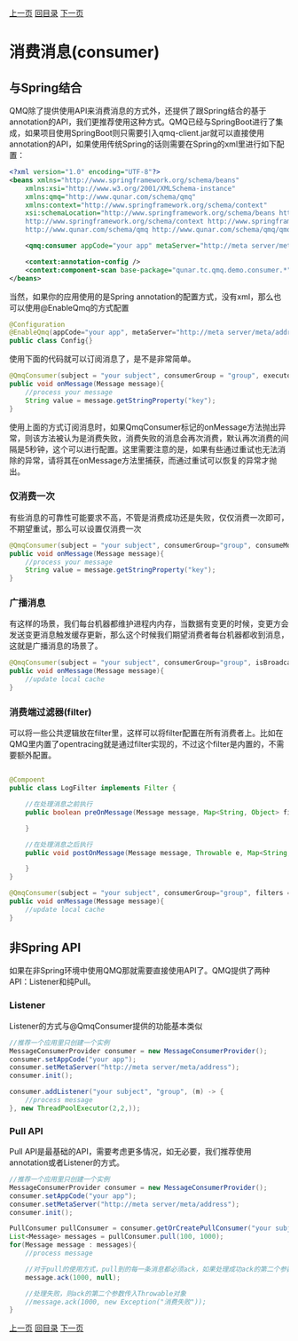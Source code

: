 [上一页](producer.md)
[回目录](../../README.md)
[下一页](delay.md)


# 消费消息(consumer)

## 与Spring结合

QMQ除了提供使用API来消费消息的方式外，还提供了跟Spring结合的基于annotation的API，我们更推荐使用这种方式。QMQ已经与SpringBoot进行了集成，如果项目使用SpringBoot则只需要引入qmq-client.jar就可以直接使用annotation的API，如果使用传统Spring的话则需要在Spring的xml里进行如下配置：
```xml
<?xml version="1.0" encoding="UTF-8"?>
<beans xmlns="http://www.springframework.org/schema/beans"
	xmlns:xsi="http://www.w3.org/2001/XMLSchema-instance"
	xmlns:qmq="http://www.qunar.com/schema/qmq"
    xmlns:context="http://www.springframework.org/schema/context"
	xsi:schemaLocation="http://www.springframework.org/schema/beans http://www.springframework.org/schema/beans/spring-beans.xsd
    http://www.springframework.org/schema/context http://www.springframework.org/schema/context/spring-context.xsd
	http://www.qunar.com/schema/qmq http://www.qunar.com/schema/qmq/qmq.xsd">

    <qmq:consumer appCode="your app" metaServer="http://meta server/meta/address" />

    <context:annotation-config />
    <context:component-scan base-package="qunar.tc.qmq.demo.consumer.*" />
</beans>
```

当然，如果你的应用使用的是Spring annotation的配置方式，没有xml，那么也可以使用@EnableQmq的方式配置
```java
@Configuration
@EnableQmq(appCode="your app", metaServer="http://meta server/meta/address")
public class Config{}
```

使用下面的代码就可以订阅消息了，是不是非常简单。
```java
@QmqConsumer(subject = "your subject", consumerGroup = "group", executor = "your executor bean name")
public void onMessage(Message message){
    //process your message
    String value = message.getStringProperty("key");
}
```
使用上面的方式订阅消息时，如果QmqConsumer标记的onMessage方法抛出异常，则该方法被认为是消费失败，消费失败的消息会再次消费，默认再次消费的间隔是5秒钟，这个可以进行配置。这里需要注意的是，如果有些通过重试也无法消除的异常，请将其在onMessage方法里捕获，而通过重试可以恢复的异常才抛出。

### 仅消费一次
有些消息的可靠性可能要求不高，不管是消费成功还是失败，仅仅消费一次即可，不期望重试，那么可以设置仅消费一次
```java
@QmqConsumer(subject = "your subject", consumerGroup="group", consumeMostOnce = true, executor = "your executor bean name")
public void onMessage(Message message){
    //process your message
    String value = message.getStringProperty("key");
}
```

### 广播消息
有这样的场景，我们每台机器都维护进程内内存，当数据有变更的时候，变更方会发送变更消息触发缓存更新，那么这个时候我们期望消费者每台机器都收到消息，这就是广播消息的场景了。
```java
@QmqConsumer(subject = "your subject", consumerGroup="group", isBroadcast = true, executor = "your executor bean name")
public void onMessage(Message message){
    //update local cache
}
```

### 消费端过滤器(filter)
可以将一些公共逻辑放在filter里，这样可以将filter配置在所有消费者上。比如在QMQ里内置了opentracing就是通过filter实现的，不过这个filter是内置的，不需要额外配置。
```java

@Compoent
public class LogFilter implements Filter {

    //在处理消息之前执行
    public boolean preOnMessage(Message message, Map<String, Object> filterContext){

    }

    //在处理消息之后执行
    public void postOnMessage(Message message, Throwable e, Map<String, Object> filterContext){

    }
}

@QmqConsumer(subject = "your subject", consumerGroup="group", filters = {"logFilter"}, executor = "your executor bean name")
public void onMessage(Message message){
    //update local cache
}
```

## 非Spring API
如果在非Spring环境中使用QMQ那就需要直接使用API了。QMQ提供了两种API：Listener和纯Pull。

### Listener

Listener的方式与@QmqConsumer提供的功能基本类似

```java
//推荐一个应用里只创建一个实例
MessageConsumerProvider consumer = new MessageConsumerProvider();
consumer.setAppCode("your app");
consumer.setMetaServer("http://meta server/meta/address");
consumer.init();

consumer.addListener("your subject", "group", (m) -> {
    //process message
}, new ThreadPoolExecutor(2,2,));
```

### Pull API

Pull API是最基础的API，需要考虑更多情况，如无必要，我们推荐使用annotation或者Listener的方式。

```java
//推荐一个应用里只创建一个实例
MessageConsumerProvider consumer = new MessageConsumerProvider();
consumer.setAppCode("your app");
consumer.setMetaServer("http://meta server/meta/address");
consumer.init();

PullConsumer pullConsumer = consumer.getOrCreatePullConsumer("your subject", "group", false);
List<Message> messages = pullConsumer.pull(100, 1000);
for(Message message : messages){
    //process message

    //对于pull的使用方式，pull到的每一条消息都必须ack，如果处理成功ack的第二个参数为null
    message.ack(1000, null);

    //处理失败，则ack的第二个参数传入Throwable对象
    //message.ack(1000, new Exception("消费失败"));
}
```

[上一页](producer.md)
[回目录](../../README.md)
[下一页](delay.md)
